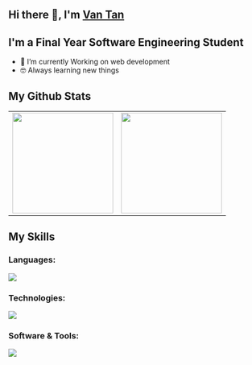## Hi there 👋, I'm [Van Tan](https://www.github.com/vantandev)
## I'm a Final Year Software Engineering Student
- 🌱 I’m currently Working on web development 
- 🤓 Always learning new things

## My Github Stats
<table style="width:100%">
  <tr>
    <td>  <img height="200em" src="https://github-readme-stats.vercel.app/api/top-langs/?username=vantandev&langs_count=6&layout=compact&hide_border=true&theme=react" /></td>
    <td>
  <img height="200em" src="https://github-readme-stats.vercel.app/api?username=vantandev&show_icons=true&theme=react&hide_border=true" />
    </td>

  </tr>
</table>

##  My Skills

### Languages:
  <img src="https://skillicons.dev/icons?i=html,css,js,ts" />
  
### Technologies:
  <img src="https://skillicons.dev/icons?i=express,nestjs,react,mongodb,postgresql" />
   
   
### Software & Tools:
  <img src="https://skillicons.dev/icons?i=git,github,vscode,docker" />



